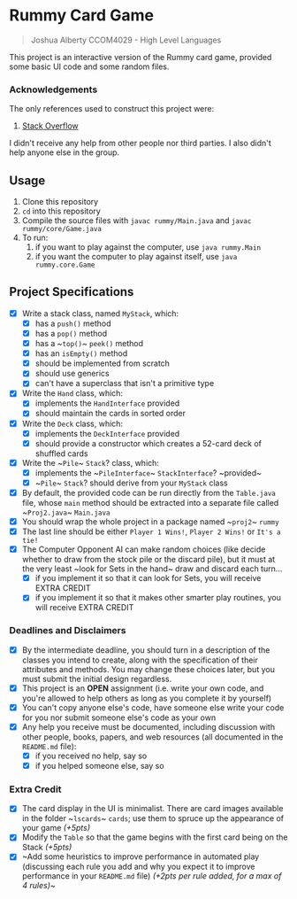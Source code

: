 # Rummy Card Game

> Joshua Alberty 
> CCOM4029 - High Level Languages

This project is an interactive version of the Rummy card game, provided some basic UI code and some random files.

### Acknowledgements

The only references used to construct this project were:

1. [Stack Overflow](https://stackoverflow.com)

I didn't receive any help from other people nor third parties. I also didn't help anyone else in the group.

## Usage

1. Clone this repository
2. `cd` into this repository
3. Compile the source files with `javac rummy/Main.java` and `javac rummy/core/Game.java`
4. To run:
   1. if you want to play against the computer, use `java rummy.Main`
   2. if you want the computer to play against itself, use `java rummy.core.Game`

## Project Specifications

- [x] Write a stack class, named `MyStack`, which:
  - [x] has a `push()` method
  - [x] has a `pop()` method
  - [x] has a ~`top()`~ `peek()` method
  - [x] has an `isEmpty()` method
  - [x] should be implemented from scratch
  - [x] should use generics
  - [x] can't have a superclass that isn't a primitive type
- [x] Write the `Hand` class, which:
  - [x] implements the `HandInterface` provided
  - [x] should maintain the cards in sorted order
- [x] Write the `Deck` class, which:
  - [x] implements the `DeckInterface` provided
  - [x] should provide a constructor which creates a 52-card deck of shuffled cards
- [x] Write the ~`Pile`~ `Stack`? class, which:
  - [x] implements the ~`PileInterface`~ `StackInterface`? ~provided~
  - [x] ~`Pile`~ `Stack`? should derive from your `MyStack` class
- [x] By default, the provided code can be run directly from the `Table.java` file, whose `main` method should be extracted into a separate file called ~`Proj2.java`~ `Main.java`
- [x] You should wrap the whole project in a package named ~`proj2`~ `rummy`
- [x] The last line should be either `Player 1 Wins!`, `Player 2 Wins!` or `It's a tie!`
- [x] The Computer Opponent AI can make random choices (like decide whether to draw from the stock pile or the discard pile), but it must at the very least ~look for Sets in the hand~ draw and discard each turn...
  - [x] if you implement it so that it can look for Sets, you will receive EXTRA CREDIT
  - [x] if you implement it so that it makes other smarter play routines, you will receive EXTRA CREDIT

### Deadlines and Disclaimers

- [x] By the intermediate deadline, you should turn in a description of the classes you intend to create, along with the specification of their attributes and methods. You may change these choices later, but you must submit the initial design regardless.
- [x] This project is an **OPEN** assignment (i.e. write your own code, and you're allowed to help others as long as you complete it by yourself)
- [x] You can't copy anyone else's code, have someone else write your code for you nor submit someone else's code as your own
- [x] Any help you receive must be documented, including discussion with other people, books, papers, and web resources (all documented in the `README.md` file):
  - [x] if you received no help, say so
  - [x] if you helped someone else, say so

### Extra Credit

- [x] The card display in the UI is minimalist. There are card images available in the folder ~`lscards`~ `cards`; use them to spruce up the appearance of your game _(+5pts)_
- [x] Modify the `Table` so that the game begins with the first card being on the Stack _(+5pts)_
- [x] ~Add some heuristics to improve performance in automated play (discussing each rule you add and why you expect it to improve performance in your `README.md` file) _(+2pts per rule added, for a max of 4 rules)_~
